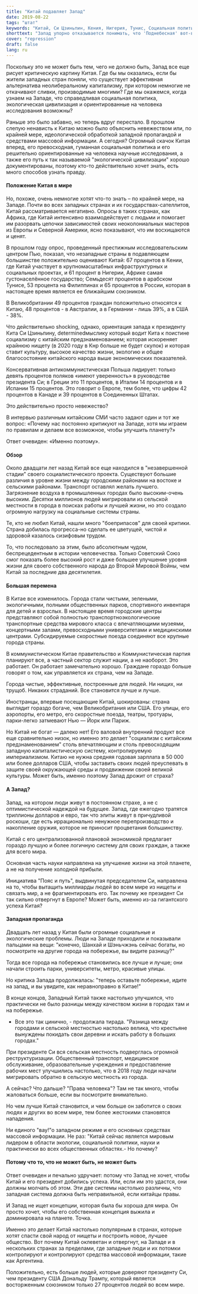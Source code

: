 ```yaml
---
title: "Китай подавляет Запад"
date: 2019-08-22
tags: "штат"
keywords: "Китай, Си Цзиньпин, Кения, Нигерия, Тунис, Социальная политика, экологические проблемы, страна, город, фермеры, система, экономическая система, социализм, капитализм, Запад, НАТО, штраф"
shorttext: "Запад упорно отказывается понимать, что 'Поднебесная' вот-вот пройдет мимо него."
cover: "repression"
draft: false
lang: ru
---
```


Поскольку это не может быть тем, чего не должно быть, Запад все еще рисует критическую картину Китая. Где бы мы оказались, если бы жители западных стран поняли, что существует эффективная альтернатива неолиберальному капитализму, при котором немногие не откачивают сливки, производимые многими? Где мы окажемся, когда узнаем на Западе, что справедливая социальная политика, экологическая цивилизация и ориентированные на человека исследования возможны?

Раньше это было забавно, но теперь вдруг перестало. В прошлом слепую ненависть к Китаю можно было объяснить невежеством или, по крайней мере, идеологической обработкой западной пропагандой и средствами массовой информации. А сегодня? Огромный скачок Китая вперед, его превосходная, гуманная социальная политика и его решительно ориентированные на человека научные исследования, а также его путь к так называемой "экологической цивилизации" хорошо документированы, поэтому кто-то действительно хочет знать, есть много способов узнать правду.

#### Положение Китая в мире

Но, похоже, очень немногие хотят что-то знать – по крайней мере, на Западе. Почти во всех западных странах и их государствах-сателлитов, Китай рассматривается негативно. Опросы в таких странах, как Африка, где Китай интенсивно взаимодействует с людьми и помогает им разорвать цепочки зависимостей своих неоколониальных мастеров из Европы и Северной Америки, ясно показывают, что им восхищаются и ценят.

В прошлом году опрос, проведенный престижным исследовательским центром Пью, показал, что незападные страны в подавляющем большинстве положительно оценивают Китай: 67 процентов в Кении, где Китай участвует в крупномасштабных инфраструктурных и социальных проектах, и 61 процент в Нигерии, Африке самая густонаселённое государство; Семьдесят процентов в арабском Тунисе, 53 процента на Филиппинах и 65 процентов в России, которая в настоящее время является ее ближайшим союзником.

В Великобритании 49 процентов граждан положительно относятся к Китаю, 48 процентов - в Австралии, а в Германии - лишь 39%, а в США - 38%.

Что действительно shocking, однако, ориентация запада к президенту Кита Си Цзиньпину, determinedмыслику который водит Кита к поистине социализму с китайским предзнаменованием; которая искореняет крайнюю нищету (в 2020 году в Кнр больше не будет скупок) и которая ставит культуру, высокое качество жизни, экологию и общее благосостояние китайского народа выше экономических показателей.

Консервативная антикоммунистическая Польша лидирует: только девять процентов поляков «имеют уверенность» в руководстве президента Си; в Греции это 11 процентов, в Италии 14 процентов и в Испании 15 процентов. Это говорит о Европе, тем более, что цифры 42 процентов в Канаде и 39 процентов в Соединенных Штатах.

Это действительно просто невежество?

В интервью различным китайским СМИ часто задают один и тот же вопрос: «Почему нас постоянно критикуют на Западе, хотя мы играем по правилам и делаем все возможное, чтобы улучшить планету?»

Ответ очевиден: «Именно поэтому».

#### Обзор

Около двадцати лет назад Китай все еще находился в "незавершенной стадии" своего социалистического проекта. Существуют большие различия в уровне жизни между городскими районами на востоке и сельскими районами. Транспорт оставлял желать лучшего. Загрязнение воздуха в промышленных городах было высоким-очень высоким. Десятки миллионов людей мигрировали из сельской местности в города в поисках работы и лучшей жизни, но это создало огромную нагрузку на социальные системы страны.

Те, кто не любил Китай, нашли много "боеприпасов" для своей критики. Страна добилась прогресса-но сделать ее цветущей, чистой и здоровой казалось сизифовым трудом.

То, что последовало за этим, было абсолютным чудом, беспрецедентным в истории человечества. Только Советский Союз смог показать более высокий рост и даже большее улучшение уровня жизни для своего собственного народа до Второй Мировой Войны, чем Китай за последние два десятилетия.

#### Большая перемена

В Китае все изменилось. Города стали чистыми, зелеными, экологичными, полными общественных парков, спортивного инвентаря для детей и взрослых. В настоящее время городские центры представляют собой полностью транспортноэкологические транспортные средства мирового класса с впечатляющими музеями, концертными залами, превосходными университетами и медицинскими центрами. Субсидируемые скоростные поезда соединяют все крупные города страны.

В коммунистическом Китае правительство и Коммунистическая партия планируют все, а частный сектор служит нации, а не наоборот. Это работает. Он работает замечательно хорошо. Граждане гораздо больше говорят о том, как управляется их страна, чем на Западе.

Города чистые, эффективные, построенные для людей. Ни нищих, ни трущоб. Никаких страданий. Все становится лучше и лучше.

Иностранцы, впервые посещающие Китай, шокированы: страна выглядит гораздо богаче, чем Великобритания или США. Его улицы, его аэропорты, его метро, его скоростные поезда, театры, тротуары, парки-легко затмевают Нью — Йорк или Париж.

Но Китай не богат — далеко нет! Его валовой внутренний продукт все еще сравнительно низок, но именно это делает "социализм с китайским предзнаменованием" столь впечатляющим и столь превосходящим западную капиталистическую систему, контролируемую империализмом. Китаю не нужна средняя годовая зарплата в 50 000 или более долларов США, чтобы заставить своих людей преуспевать в защите своей окружающей среды и продвижении своей великой культуры. Может быть, именно поэтому Запад дрожит от страха?

#### А Запад?

Запад, на котором люди живут в постоянном страхе, а не с оптимистической надеждой на будущее. Запад, где ежегодно тратятся триллионы долларов и евро, так что элиты живут в причудливой роскоши, где есть иррационально ненужное перепроизводство и накопление оружия, которое не приносит процветания большинству.

Китай с его централизованной плановой экономикой предлагает гораздо лучшую и более логичную систему для своих граждан, а также для всего мира.

Основная часть науки направлена на улучшение жизни на этой планете, а не на получение холодной прибыли.

Инициатива "Пояс и путь", выдвинутая председателем Си, направлена на то, чтобы вытащить миллиарды людей во всем мире из нищеты и связать мир, а не фрагментировать его. Так почему же президент Си так сильно отвергнут в Европе? Может быть, именно из-за гигантского успеха Китая?

#### Западная пропаганда

Двадцать лет назад у Китая были огромные социальные и экологические проблемы. Люди на Западе приходили и показывали пальцами на вещи: "конечно, Шанхай и Шэньчжэнь сейчас богаты, но посмотрите на другие города на побережье, вы видите разницу?"

Тогда все города на побережье становились все лучше и лучше; они начали строить парки, университеты, метро, красивые улицы.

Но критика Запада продолжалась: "теперь оставьте побережье, идите на запад, и вы увидите, как неравноправно в Китае!"

В конце концов, Западный Китай также настолько улучшился, что практически не было разницы между качеством жизни в городах там и на побережье.

- Все это так цинично, - продолжала тирада. "Разница между городами и сельской местностью настолько велика, что крестьяне вынуждены покидать свои деревни и искать работу в больших городах."

При президенте Си вся сельская местность подверглась огромной реструктуризации. Общественный транспорт, медицинское обслуживание, образовательные учреждения и предоставление рабочих мест улучшились настолько, что в 2018 году люди начали мигрировать обратно в сельскую местность из города.

А сейчас? Что дальше? "Права человека"? Там не так много, чтобы жаловаться больше, если вы посмотрите внимательно.

Но чем лучше Китай становится, и чем больше он заботится о своих людях и других во всем мире, тем более жестокими становятся нападения.

Ни единого "вау!"о западном режиме и его основных средствах массовой информации. Не раз: "Китай сейчас является мировым лидером в области экологии, социальной политики, науки и практически во всех общественных областях.- Но почему?

#### Потому что то, что не может быть, не может быть

Ответ очевиден и печально удручает: потому что Запад не хочет, чтобы Китай и его президент добились успеха. Или, если им это удастся, они должны молчать об этом. Эти две системы настолько различны, что западная система должна быть неправильной, если китайцы правы.

И Запад не ищет концепции, которая была бы хороша для мира. Он просто хочет, чтобы его собственная концепция выжила и доминировала на планете. Точка.

Именно это делает Китай настолько популярным в странах, которые хотят спасти свой народ от нищеты и построить новое, лучшее общество. Вот почему Китай оклеветан и отвергнут, на Западе и в нескольких странах за пределами, где западные люди и их потомки контролируют и контролируют средства массовой информации, такие как Аргентина.

Положительно, есть больше людей, которые доверяют президенту Си, чем президенту США Дональду Трампу, который является восторженным союзником только 27 процентов людей во всем мире.

